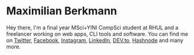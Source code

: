 # Maximilian Berkmann

Hey there, I'm a final year MSci+YINI CompSci student at RHUL and a freelancer working on web apps, CLI tools and software.
You can find me on [Twitter](https://twitter.com/Berkmann18), [Facebook](https://www.facebook.com/maxkberkmann/), [Instagram](https://www.instagram.com/Berkmann18/), [LinkedIn](https://www.linkedin.com/in/mberkmann/), [DEV.to](https://dev.to/berkmann18/), [Hashnode](https://hashnode.com/@berkmann18) and many more.